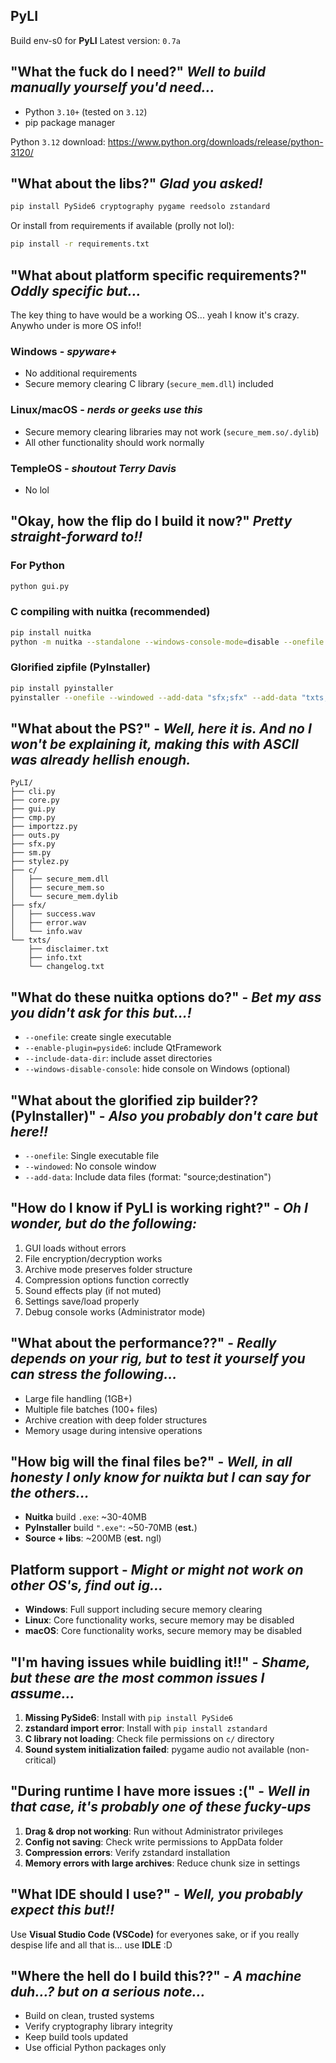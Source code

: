 ## PyLI

Build env-s0 for **PyLI**
Latest version: `0.7a`

## "What the fuck do I need?" *Well to build manually yourself you'd need...*
- Python `3.10+` (tested on `3.12`)
- pip package manager

Python `3.12` download: https://www.python.org/downloads/release/python-3120/

## "What about the libs?" *Glad you asked!*
```bash
pip install PySide6 cryptography pygame reedsolo zstandard
```

Or install from requirements if available (prolly not lol):
```bash
pip install -r requirements.txt
```

## "What about platform specific requirements?" *Oddly specific but...*

The key thing to have would be a working OS... yeah I know it's crazy. Anywho under is more OS info!!

### **Windows** - *spyware+*
- No additional requirements
- Secure memory clearing C library (`secure_mem.dll`) included

### **Linux/macOS** - *nerds or geeks use this*
- Secure memory clearing libraries may not work (`secure_mem.so/.dylib`)
- All other functionality should work normally

### **TempleOS** - *shoutout Terry Davis*
- No lol

## "Okay, how the flip do I build it now?" *Pretty straight-forward to!!*

### For **Python**
```bash
python gui.py
```

### C compiling with **nuitka** (recommended)
```bash
pip install nuitka
python -m nuitka --standalone --windows-console-mode=disable --onefile --enable-plugin=pyside6 --include-data-dir=txts=txts --include-data-dir=sfx=sfx --include-data-files=c/*.dll=c/ --include-data-files=c/*.so=c/ --include-data-files=c/*.dylib=c/ gui.py
```

### Glorified zipfile (**PyInstaller**)
```bash
pip install pyinstaller
pyinstaller --onefile --windowed --add-data "sfx;sfx" --add-data "txts;txts" --add-data "c;c" gui.py
```

## "What about the PS?" - *Well, here it is. And no I won't be explaining it, making this with ASCII was already hellish enough.*
```
PyLI/
├── cli.py
├── core.py
├── gui.py
├── cmp.py
├── importzz.py
├── outs.py
├── sfx.py
├── sm.py
├── stylez.py
├── c/
│   ├── secure_mem.dll
│   ├── secure_mem.so
│   └── secure_mem.dylib
├── sfx/
│   ├── success.wav
│   ├── error.wav
│   └── info.wav
└── txts/
    ├── disclaimer.txt
    ├── info.txt
    └── changelog.txt
```

## "What do these **nuitka** options do?" - *Bet my ass you didn't ask for this but...!*
- `--onefile`: create single executable
- `--enable-plugin=pyside6`: include QtFramework
- `--include-data-dir`: include asset directories
- `--windows-disable-console`: hide console on Windows (optional)

## "What about the glorified zip builder?? (**PyInstaller**)" - *Also you probably don't care but here!!*
- `--onefile`: Single executable file
- `--windowed`: No console window
- `--add-data`: Include data files (format: "source;destination")

## "How do I know if PyLI is working right?" - *Oh I wonder, but do the following:*
1. GUI loads without errors
2. File encryption/decryption works
3. Archive mode preserves folder structure  
4. Compression options function correctly
5. Sound effects play (if not muted)
6. Settings save/load properly
7. Debug console works (Administrator mode)

## "What about the performance??" - *Really depends on your rig, but to test it yourself you can stress the following...*
- Large file handling (1GB+)
- Multiple file batches (100+ files)
- Archive creation with deep folder structures
- Memory usage during intensive operations

## "How big will the final files be?" - *Well, in all honesty I only know for **nuikta** but I can say for the others...*
- **Nuitka** build `.exe`: ~30-40MB
- **PyInstaller** build `".exe"`: ~50-70MB (**est.**) 
- **Source + libs**: ~200MB (**est.** ngl)

## Platform support - *Might or might not work on other OS's, find out ig...*
- **Windows**: Full support including secure memory clearing
- **Linux**: Core functionality works, secure memory may be disabled
- **macOS**: Core functionality works, secure memory may be disabled  

## "I'm having issues while buidling it!!" - *Shame, but these are the most common issues I assume...*
1. **Missing PySide6**: Install with `pip install PySide6`
2. **zstandard import error**: Install with `pip install zstandard`  
3. **C library not loading**: Check file permissions on `c/` directory
4. **Sound system initialization failed**: pygame audio not available (non-critical)

## "During runtime I have more issues :(" - *Well in that case, it's probably one of these fucky-ups*
1. **Drag & drop not working**: Run without Administrator privileges
2. **Config not saving**: Check write permissions to AppData folder
3. **Compression errors**: Verify zstandard installation
4. **Memory errors with large archives**: Reduce chunk size in settings

## "What IDE should I use?" - *Well, you probably expect this but!!*
Use **Visual Studio Code (VSCode)** for everyones sake, or if you really despise life and all that is... use **IDLE** :D

## "Where the hell do I build this??" - *A machine duh...? but on a serious note...*
- Build on clean, trusted systems
- Verify cryptography library integrity
- Keep build tools updated
- Use official Python packages only
